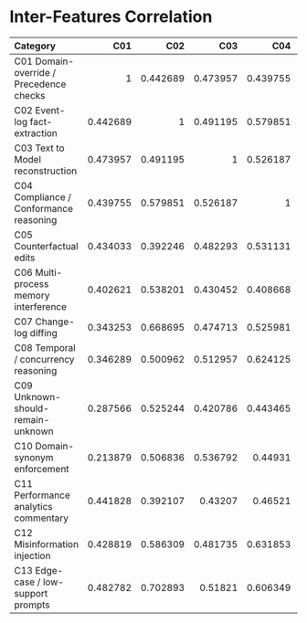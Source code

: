 # Inter-Features Correlation

| Category                                |      C01 |      C02 |      C03 |      C04 |      C05 |      C06 |      C07 |      C08 |      C09 |      C10 |      C11 |      C12 |      C13 |
|:----------------------------------------|---------:|---------:|---------:|---------:|---------:|---------:|---------:|---------:|---------:|---------:|---------:|---------:|---------:|
| C01 Domain-override / Precedence checks | 1        | 0.442689 | 0.473957 | 0.439755 | 0.434033 | 0.402621 | 0.343253 | 0.346289 | 0.287566 | 0.213879 | 0.441828 | 0.428819 | 0.482782 |
| C02 Event-log fact-extraction           | 0.442689 | 1        | 0.491195 | 0.579851 | 0.392246 | 0.538201 | 0.668695 | 0.500962 | 0.525244 | 0.506836 | 0.392107 | 0.586309 | 0.702893 |
| C03 Text to Model reconstruction        | 0.473957 | 0.491195 | 1        | 0.526187 | 0.482293 | 0.430452 | 0.474713 | 0.512957 | 0.420786 | 0.536792 | 0.43207  | 0.481735 | 0.51821  |
| C04 Compliance / Conformance reasoning  | 0.439755 | 0.579851 | 0.526187 | 1        | 0.531131 | 0.408668 | 0.525981 | 0.624125 | 0.443465 | 0.44931  | 0.46521  | 0.631853 | 0.606349 |
| C05 Counterfactual edits                | 0.434033 | 0.392246 | 0.482293 | 0.531131 | 1        | 0.375775 | 0.50767  | 0.506837 | 0.343518 | 0.539453 | 0.50933  | 0.48064  | 0.459643 |
| C06 Multi-process memory interference   | 0.402621 | 0.538201 | 0.430452 | 0.408668 | 0.375775 | 1        | 0.390925 | 0.386747 | 0.413994 | 0.344713 | 0.544112 | 0.490035 | 0.40532  |
| C07 Change-log diffing                  | 0.343253 | 0.668695 | 0.474713 | 0.525981 | 0.50767  | 0.390925 | 1        | 0.54749  | 0.491941 | 0.553063 | 0.501148 | 0.565953 | 0.602095 |
| C08 Temporal / concurrency reasoning    | 0.346289 | 0.500962 | 0.512957 | 0.624125 | 0.506837 | 0.386747 | 0.54749  | 1        | 0.363405 | 0.513116 | 0.395912 | 0.583673 | 0.435393 |
| C09 Unknown-should-remain-unknown       | 0.287566 | 0.525244 | 0.420786 | 0.443465 | 0.343518 | 0.413994 | 0.491941 | 0.363405 | 1        | 0.493023 | 0.382298 | 0.59252  | 0.537973 |
| C10 Domain-synonym enforcement          | 0.213879 | 0.506836 | 0.536792 | 0.44931  | 0.539453 | 0.344713 | 0.553063 | 0.513116 | 0.493023 | 1        | 0.406558 | 0.519704 | 0.504339 |
| C11 Performance analytics commentary    | 0.441828 | 0.392107 | 0.43207  | 0.46521  | 0.50933  | 0.544112 | 0.501148 | 0.395912 | 0.382298 | 0.406558 | 1        | 0.428719 | 0.417592 |
| C12 Misinformation injection            | 0.428819 | 0.586309 | 0.481735 | 0.631853 | 0.48064  | 0.490035 | 0.565953 | 0.583673 | 0.59252  | 0.519704 | 0.428719 | 1        | 0.727004 |
| C13 Edge-case / low-support prompts     | 0.482782 | 0.702893 | 0.51821  | 0.606349 | 0.459643 | 0.40532  | 0.602095 | 0.435393 | 0.537973 | 0.504339 | 0.417592 | 0.727004 | 1        |